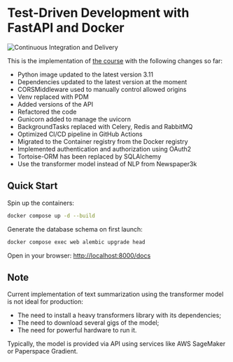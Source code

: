 # Test-Driven Development with FastAPI and Docker

![Continuous Integration and Delivery](https://github.com/spyker77/fastapi-tdd-docker/workflows/Continuous%20Integration%20and%20Delivery/badge.svg?branch=main)

This is the implementation of [the course](https://testdriven.io/courses/tdd-fastapi/) with the following changes so far:

- Python image updated to the latest version 3.11
- Dependencies updated to the latest version at the moment
- CORSMiddleware used to manually control allowed origins
- Venv replaced with PDM
- Added versions of the API
- Refactored the code
- Gunicorn added to manage the uvicorn
- BackgroundTasks replaced with Celery, Redis and RabbitMQ
- Optimized CI/CD pipeline in GitHub Actions
- Migrated to the Container registry from the Docker registry
- Implemented authentication and authorization using OAuth2
- Tortoise-ORM has been replaced by SQLAlchemy
- Use the transformer model instead of NLP from Newspaper3k

## Quick Start

Spin up the containers:

```bash
docker compose up -d --build
```

Generate the database schema on first launch:

```bash
docker compose exec web alembic upgrade head
```

Open in your browser: <http://localhost:8000/docs>

## Note

Current implementation of text summarization using the transformer model is not ideal for production:

- The need to install a heavy transformers library with its dependencies;
- The need to download several gigs of the model;
- The need for powerful hardware to run it.

Typically, the model is provided via API using services like AWS SageMaker or Paperspace Gradient.
